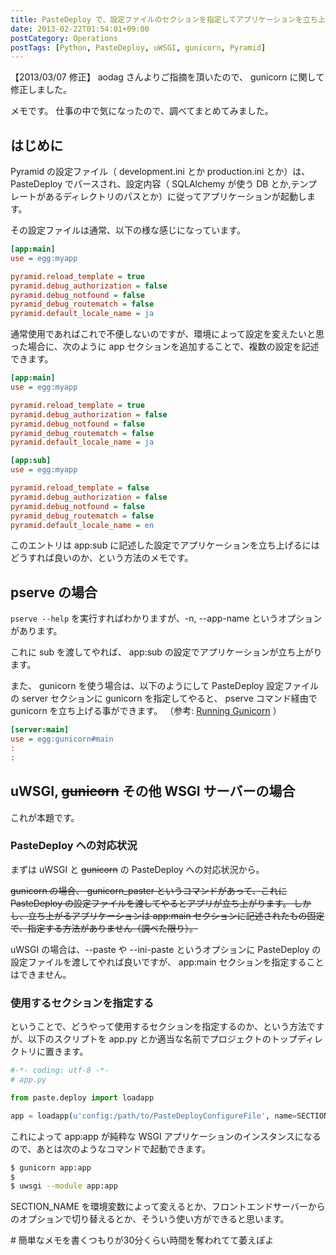 ```yaml
---
title: PasteDeploy で、設定ファイルのセクションを指定してアプリケーションを立ち上げる
date: 2013-02-22T01:54:01+09:00
postCategory: Operations
postTags: [Python, PasteDeploy, uWSGI, gunicorn, Pyramid]
---
```


【2013/03/07 修正】 aodag さんよりご指摘を頂いたので、 gunicorn に関して修正しました。

メモです。
仕事の中で気になったので、調べてまとめてみました。

## はじめに

Pyramid の設定ファイル（ development.ini とか production.ini とか）は、 PasteDeploy でパースされ、設定内容（ SQLAlchemy が使う DB とか,テンプレートがあるディレクトリのパスとか）に従ってアプリケーションが起動します。

その設定ファイルは通常、以下の様な感じになっています。

```ini
[app:main]
use = egg:myapp

pyramid.reload_template = true
pyramid.debug_authorization = false
pyramid.debug_notfound = false
pyramid_debug_routematch = false
pyramid.default_locale_name = ja
```

通常使用であればこれで不便しないのですが、環境によって設定を変えたいと思った場合に、次のように app セクションを追加することで、複数の設定を記述できます。

```ini
[app:main]
use = egg:myapp

pyramid.reload_template = true
pyramid.debug_authorization = false
pyramid.debug_notfound = false
pyramid_debug_routematch = false
pyramid.default_locale_name = ja

[app:sub]
use = egg:myapp

pyramid.reload_template = false
pyramid.debug_authorization = false
pyramid.debug_notfound = false
pyramid_debug_routematch = false
pyramid.default_locale_name = en
```

このエントリは app:sub に記述した設定でアプリケーションを立ち上げるにはどうすれば良いのか、という方法のメモです。

## pserve の場合

`pserve --help` を実行すればわかりますが、-n, --app-name というオプションがあります。

これに sub を渡してやれば、 app:sub の設定でアプリケーションが立ち上がります。

また、 gunicorn を使う場合は、以下のようにして PasteDeploy 設定ファイルの server セクションに gunicorn を指定してやると、 pserve コマンド経由で gunicorn を立ち上げる事ができます。
（参考: [Running Gunicorn](http://docs.gunicorn.org/en/latest/run.html#paster-serve) ）

```ini
[server:main]
use = egg:gunicorn#main
:
:
```

## uWSGI, ~~gunicorn~~ その他 WSGI サーバーの場合

これが本題です。

### PasteDeploy への対応状況

まずは uWSGI と ~~gunicorn~~ の PasteDeploy への対応状況から。

~~gunicorn の場合、 gunicorn\_paster というコマンドがあって、これに PasteDeploy の設定ファイルを渡してやるとアプリが立ち上がります。
しかし、立ち上がるアプリケーションは app:main セクションに記述されたもの固定で、指定する方法がありません（調べた限り）。~~

uWSGI の場合は、--paste や --ini-paste というオプションに PasteDeploy の設定ファイルを渡してやれば良いですが、 app:main セクションを指定することはできません。

### 使用するセクションを指定する

ということで、どうやって使用するセクションを指定するのか、という方法ですが、以下のスクリプトを app.py とか適当な名前でプロジェクトのトップディレクトリに置きます。

```python
#-*- coding: utf-8 -*-
# app.py

from paste.deploy import loadapp

app = loadapp(u'config:/path/to/PasteDeployConfigureFile', name=SECTION_NAME)
```

これによって app:app が純粋な WSGI アプリケーションのインスタンスになるので、あとは次のようなコマンドで起動できます。

```sh
$ gunicorn app:app
$
$ uwsgi --module app:app
```

SECTION_NAME を環境変数によって変えるとか、フロントエンドサーバーからのオプションで切り替えるとか、そういう使い方ができると思います。

\# 簡単なメモを書くつもりが30分くらい時間を奪われてて萎えぽよ
